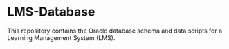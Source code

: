 # LMS-Database
This repository contains the Oracle database schema and data scripts for a Learning Management System (LMS).
